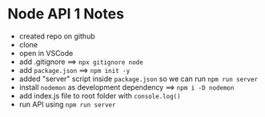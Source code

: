 # Node API 1 Notes

- created repo on github
- clone
- open in VSCode
- add .gitignore ==> `npx gitignore node`
- add `package.json` ==> `npm init -y`
- added "server" script inside `package.json` so we can run `npm run server`
- install `nodemon` as development dependency ==> `npm i -D nodemon`
- add index.js file to root folder with `console.log()`
- run API using `npm run server`